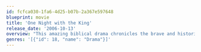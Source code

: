 ```yaml
---
id: fcfca030-1fa6-4d25-b07b-2a367e597648
blueprint: movie
title: 'One Night with the King'
release_date: '2006-10-13'
overview: "This amazing biblical drama chronicles the brave and historic legend of Hadassah, a Jewish orphan with exceptional beauty who rises to become Queen Esther of Persia and saves Persian Jews from genocide. By revealing her heritage to the king, Esther thwarts the evil prime minister's plan to annihilate all Jews in the Persian Empire. The annual festival of Purim is inspired by her heroism."
genres: '[{"id": 18, "name": "Drama"}]'
---
```

